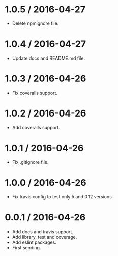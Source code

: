 
1.0.5 / 2016-04-27
==================

  * Delete npmignore file.

1.0.4 / 2016-04-27
==================

  * Update docs and README.md file.

1.0.3 / 2016-04-26
==================

  * Fix coveralls support.

1.0.2 / 2016-04-26
==================

  * Add coveralls support.

1.0.1 / 2016-04-26
==================

  * Fix .gitignore file.

1.0.0 / 2016-04-26
==================

  * Fix travis config to test only 5 and 0.12 versions.

0.0.1 / 2016-04-26
==================

  * Add docs and travis support.
  * Add library, test and coverage.
  * Add eslint packages.
  * First sending.
